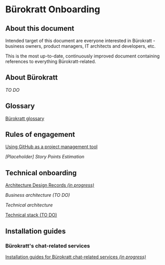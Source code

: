 # Bürokratt Onboarding

## About this document

Intended target of this document are everyone interested in Bürokratt - business owners, product managers, IT architects and developers, etc.

This is the most up-to-date, continuously improved document containing references to everything Bürokratt-related.

## About Bürokratt
_TO DO_

## Glossary
[Bürokratt glossary](glossary.md)

## Rules of engagement

[Using GitHub as a project management tool](rules-of-engagement/using-github-as-a-project-management-tool.md)

_[Placeholder] Story Points Estimation_

## Technical onboarding
[Architecture Design Records _(in progress)_](architecture-design-records.md)

_Business architecture (TO DO)_

_Technical architecture_

[Technical stack (TO DO)](documents/technical-stack.md)

## Installation guides
### Bürokratt's chat-related services
[Installation guides for Bürokratt chat-related services _(in progress)_](https://github.com/buerokratt/Installation-Guides/)
